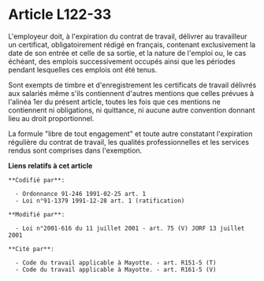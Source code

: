 # Article L122-33

L'employeur doit, à l'expiration du contrat de travail, délivrer au travailleur un certificat, obligatoirement rédigé en
français, contenant exclusivement la date de son entrée et celle de sa sortie, et la nature de l'emploi ou, le cas échéant,
des emplois successivement occupés ainsi que les périodes pendant lesquelles ces emplois ont été tenus.

Sont exempts de timbre et d'enregistrement les certificats de travail délivrés aux salariés même s'ils contiennent d'autres
mentions que celles prévues à l'alinéa 1er du présent article, toutes les fois que ces mentions ne contiennent ni
obligations, ni quittance, ni aucune autre convention donnant lieu au droit proportionnel.

La formule "libre de tout engagement" et toute autre constatant l'expiration régulière du contrat de travail, les qualités
professionnelles et les services rendus sont comprises dans l'exemption.

**Liens relatifs à cet article**

	**Codifié par**:

	  - Ordonnance 91-246 1991-02-25 art. 1
	  - Loi n°91-1379 1991-12-28 art. 1 (ratification)

	**Modifié par**:

	  - Loi n°2001-616 du 11 juillet 2001 - art. 75 (V) JORF 13 juillet 2001

	**Cité par**:

	  - Code du travail applicable à Mayotte. - art. R151-5 (T)
	  - Code du travail applicable à Mayotte. - art. R161-5 (V)
